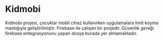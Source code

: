 # Kidmobi

Kidmobi projesi, çocuklar mobil cihaz kullanırken uygulamalara limit koyma mantığıyla geliştirilmiştir.
Firebase ile çalışan bir projedir. Güvenlik gereği firebase entegrasyonunu yapan dosya burada yer almamaktadır.
